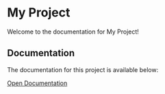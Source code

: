 # My Project

Welcome to the documentation for My Project!

## Documentation

The documentation for this project is available below:

[Open Documentation](./build/index.html)
